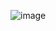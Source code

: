 ![image](https://github.com/companyakis/svelte2024/assets/77589867/992d6052-829d-4e33-b178-01b956a73a4a)
